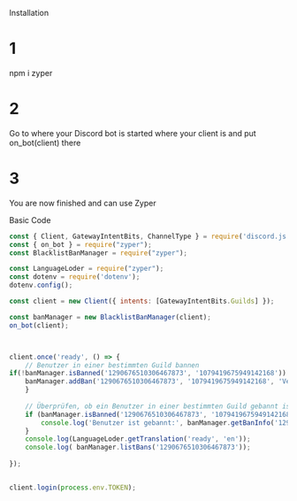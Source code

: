 Installation

# 1

npm i zyper

# 2 

Go to where your Discord bot is started where your client is and put on_bot(client) there 

# 3 

You are now finished and can use Zyper


Basic Code

```javascript
const { Client, GatewayIntentBits, ChannelType } = require('discord.js');
const { on_bot } = require("zyper");
const BlacklistBanManager = require("zyper");

const LanguageLoder = require("zyper");
const dotenv = require('dotenv');
dotenv.config();

const client = new Client({ intents: [GatewayIntentBits.Guilds] });

const banManager = new BlacklistBanManager(client);
on_bot(client);



client.once('ready', () => {
    // Benutzer in einer bestimmten Guild bannen
if(!banManager.isBanned('1290676510306467873', '1079419675949142168')) {
    banManager.addBan('1290676510306467873', '1079419675949142168', 'Verstoß gegen Regeln');
    }
    
    // Überprüfen, ob ein Benutzer in einer bestimmten Guild gebannt ist
    if (banManager.isBanned('1290676510306467873', '1079419675949142168')) {
        console.log('Benutzer ist gebannt:', banManager.getBanInfo('1290676510306467873', '1079419675949142168'));
    }
    console.log(LanguageLoder.getTranslation('ready', 'en'));
    console.log( banManager.listBans('1290676510306467873'));
    
});


client.login(process.env.TOKEN);